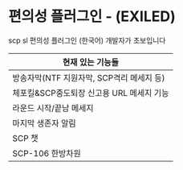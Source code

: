 # 편의성 플러그인 - (EXILED)
scp sl 편의성 플러그인 (한국어)
개발자가 초보입니다

|현재 있는 기능들|
|------|
|방송자막(NTF 지원자막, SCP격리 메세지 등)|
|체포킬&SCP중도퇴장 신고용 URL 메세지 기능|
|라운드 시작/끝남 메세지|
|마지막 생존자 알림|
|SCP 챗|
|SCP-106 한방차원|

